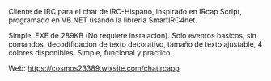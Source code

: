 Cliente de IRC para el chat de IRC-Hispano, inspirado en IRcap Script, programado en VB.NET usando la libreria SmartIRC4net.

Simple .EXE de 289KB (No requiere instalacion). Solo eventos basicos, sin comandos, decodificacion de texto decorativo, tamaño de texto ajustable, 4 colores disponibles. Simple, funcional y practico.

Web: https://cosmos23389.wixsite.com/chatircapp
